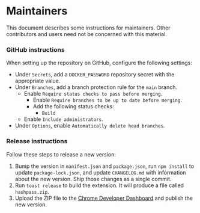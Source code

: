 # Maintainers

This document describes some instructions for maintainers. Other contributors
and users need not be concerned with this material.

### GitHub instructions

When setting up the repository on GitHub, configure the following settings:

- Under `Secrets`, add a `DOCKER_PASSWORD` repository secret with the
  appropriate value.
- Under `Branches`, add a branch protection rule for the `main` branch.
  - Enable `Require status checks to pass before merging`.
    - Enable `Require branches to be up to date before merging`.
    - Add the following status checks:
      - `Build`
  - Enable `Include administrators`.
- Under `Options`, enable `Automatically delete head branches`.

### Release instructions

Follow these steps to release a new version:

1. Bump the version in `manifest.json` and `package.json`, run `npm install` to
   update `package-lock.json`, and update `CHANGELOG.md` with information about
   the new version. Ship those changes as a single commit.
2. Run `toast release` to build the extension. It will produce a file called
   `hashpass.zip`.
3. Upload the ZIP file to the
   [Chrome Developer Dashboard](https://chrome.google.com/webstore/devconsole/)
   and publish the new version.
